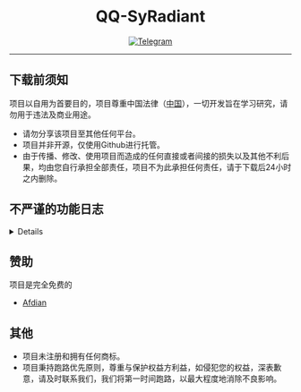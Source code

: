 <div align="center">
    <h1> QQ-SyRadiant </h1>

[![Telegram](https://img.shields.io/static/v1?label=Telegram&message=Channel&color=0088cc)](https://t.me/+fRaOECIYFeg2NGE1)

</div>

---

## 下载前须知
项目以自用为首要目的，项目尊重中国法律（[中国](https://baike.baidu.com/item/%E4%B8%AD%E5%8D%8E%E4%BA%BA%E6%B0%91%E5%85%B1%E5%92%8C%E5%9B%BD/106554)），一切开发旨在学习研究，请勿用于违法及商业用途。
- 请勿分享该项目至其他任何平台。
- 项目并非开源，仅使用Github进行托管。
- 由于传播、修改、使用项目而造成的任何直接或者间接的损失以及其他不利后果，均由您自行承担全部责任，项目不为此承担任何责任，请于下载后24小时之内删除。

## 不严谨的功能日志

<details>

项目共存储三个版本的APK，你可以在[Releases](https://github.com/Nekozuka-Hibiki/QQ-SyRadiant/releases)找到。

它们被加密在压缩包内，这是为了防止滥用，获取密钥是完全免费的，你可以在Telegram 频道中自行寻找。

项目使用开源 Xposed 模块实现大部分功能。

使用列表：

- [QAuxiliary](https://github.com/cinit/QAuxiliary)
- [TSBattery](https://github.com/fankes/TSBattery)

| 版本 | Full | Plus | Lite |
|------|------|------|------|
| 修改 | 否 | 是 | 是 |
| 模块 | 有 | 有 | 无 |

Full：

- QQ官方APK使用Lspatch注入模块。

Plus：

- 删除UE4等so库。
- 删除Assets与R使用频次非常低的资源和引用；具体为：地图、直播、商城、小世界、QQ秀、小窝、元梦等。
- 修改配置声明，屏蔽敏感Service、Activity、Broadcast Receiver、Content Provider；具体为：定位和联系人权限、日志与遥测、TBS内核、Game推广与VIP广告等。
- 综上，优化了内存占用与电量续航，提速冷启动，轻量防更新。

Lite：

- 同Plus

为了使Plus与Full的冷启动达到最佳效率，你可以预先编译软件。

项目并未对Dex进行修改！，项目均未包含任何恶意代码或病毒性质的内容，报毒请相信安全软件。

</details>

## 赞助

项目是完全免费的

- [Afdian](https://afdian.com/a/SyRadiant)

## 其他
- 项目未注册和拥有任何商标。
- 项目秉持跑路优先原则，尊重与保护权益方利益，如侵犯您的权益，深表歉意，请及时联系我们，我们将第一时间跑路，以最大程度地消除不良影响。


